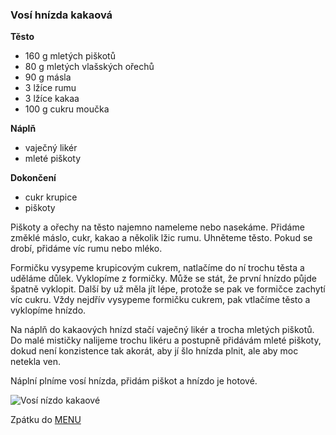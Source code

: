 ### Vosí hnízda kakaová

**Těsto**
- 160 g mletých piškotů
- 80 g mletých vlašských ořechů
- 90 g másla
- 3 lžíce rumu
- 3 lžíce kakaa
- 100 g cukru moučka

**Náplň**
- vaječný likér
- mleté piškoty


**Dokončení**
- cukr krupice
- piškoty

Piškoty a ořechy na těsto najemno nameleme nebo nasekáme. Přidáme změklé máslo, cukr, kakao a několik lžic rumu. Uhněteme těsto. Pokud se drobí, přidáme víc rumu nebo mléko. 


Formičku vysypeme krupicovým cukrem, natlačíme do ní trochu těsta a uděláme důlek. Vyklopíme z formičky. Může se stát, že první hnízdo půjde špatně vyklopit. Další by už měla jít lépe, protože se pak ve formičce zachytí víc cukru. Vždy nejdřív vysypeme formičku cukrem, pak vtlačíme těsto a vyklopíme hnízdo.


Na náplň do kakaových hnízd stačí vaječný likér a trocha mletých piškotů. Do malé mističky nalijeme trochu likéru a postupně přidávám mleté piškoty, dokud není konzistence tak akorát, aby jí šlo hnízda plnit, ale aby moc netekla ven.

Náplní plníme vosí hnízda, přidám piškot a hnízdo je hotové.

![Vosí nízdo kakaové](../img/hnizdo_kakaove.JPG)

Zpátku do [MENU](../index)

